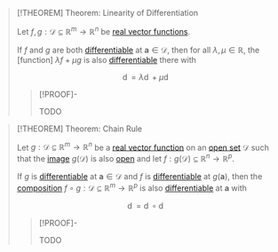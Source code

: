 >[!THEOREM] Theorem: Linearity of Differentiation
>
>Let $f,g: \mathcal{D} \subseteq \mathbb{R}^m \to \mathbb{R}^n$ be [real vector functions](../Real%20Vector%20Function.md).
>
>If $f$ and $g$ are both [differentiable](Differentiability%20of%20Real%20Vector%20Functions.md) at $\mathbf{a} \in \mathcal{D}$, then for all $\lambda, \mu \in \mathbb{R}$, the [function] $\lambda f + \mu g$ is also [differentiable](Differentiability%20of%20Real%20Vector%20Functions.md) there with
>
>$$
>\mathop{\mathrm{d}(\lambda f + \mu g)_{\mathbf{a}}} = \lambda \mathop{\mathrm{d}f_{\mathbf{a}}} + \mu \mathop{\mathrm{d}g_{\mathbf{a}}}
>$$
>
>
>>[!PROOF]-
>>
>>TODO
>>
>

>[!THEOREM] Theorem: Chain Rule
>
>Let $g: \mathcal{D} \subseteq \mathbb{R}^m \to \mathbb{R}^n$ be a [real vector function](../Real%20Vector%20Function.md) on an [open set](../../../../../Geometry/Euclidean%20Geometry/Euclidean%20Space/Open%20Sets%20in%20Euclidean%20Space.md) $\mathcal{D}$ such that the [image](../../../../Functions/Image%20of%20a%20Function.md) $g(\mathcal{D})$ is also [open](../../../../../Geometry/Euclidean%20Geometry/Euclidean%20Space/Open%20Sets%20in%20Euclidean%20Space.md) and let $f: g(\mathcal{D}) \subseteq \mathbb{R}^n \to \mathbb{R}^p$.
>
>If $g$ is [differentiable](Differentiability%20of%20Real%20Vector%20Functions.md) at $\mathbf{a} \in \mathcal{D}$ and $f$ is [differentiable](Differentiability%20of%20Real%20Vector%20Functions.md) at $g(\mathbf{a})$, then the [composition](../../../../Functions/Composition.md) $f \circ g: \mathcal{D} \subseteq \mathbb{R}^m \to \mathbb{R}^p$ is also [differentiable](Differentiability%20of%20Real%20Vector%20Functions.md) at $\mathbf{a}$ with
>
>$$
>\mathop{\mathrm{d}(f\circ g)_{\mathbf{a}}} = \mathop{\mathrm{d}f_{\mathbf{g(a)}}} \circ \mathop{\mathrm{d}g_{\mathbf{a}}}
>$$
>
>>[!PROOF]-
>>
>>TODO
>>
>